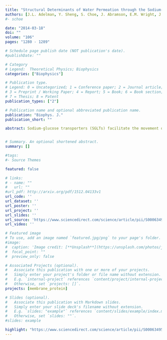 ```yaml
---
title: "Structural Determinants of Water Permeation through the Sodium-Galactose Transporter vSGLT"
authors: [J.L. Adelman, Y. Sheng, S. Choe, J. Abramson, E.M. Wright, J.M. Rosenberg, M. Grabe]
#- schoe 

date: "2014-03-18"
doi: ""
volume: "106"
pages: "1280 - 1289"

# Schedule page publish date (NOT publication's date).
#publishDate: ""

# Category
# Legend:  Theoretical Physics; Biophysics
categories: ["Biophysics"]

# Publication type.
# Legend: 0 = Uncategorized; 1 = Conference paper; 2 = Journal article;
# 3 = Preprint / Working Paper; 4 = Report; 5 = Book; 6 = Book section;
# 7 = Thesis; 8 = Patent
publication_types: ["2"]

# Publication name and optional abbreviated publication name.
publication: "Biophys. J."
publication_short: ""

abstract: Sodium-glucose transporters (SGLTs) facilitate the movement of water across the cell membrane, playing a central role in cellular homeostasis. Here, we present a detailed analysis of the mechanism of water permeation through the inward-facing state of vSGLT based on nearly 10 μs of molecular dynamics simulations. These simulations reveal the transient formation of a continuous water channel through the transporter that permits water to permeate the protein. Trajectories in which spontaneous release of galactose is observed, as well as those in which galactose remains in the binding site, show that the permeation rate, although modulated by substrate occupancy, is not tightly coupled to substrate release. Using a, to our knowledge, novel channel-detection algorithm, we identify the key residues that control water flow through the transporter and show that solvent gating is regulated by side-chain motions in a small number of residues on the extracellular face. A sequence alignment reveals the presence of two insertion sites in mammalian SGLTs that flank these outer-gate residues. We hypothesize that the absence of these sites in vSGLT may account for the high water permeability values for vSGLT determined via simulation compared to the lower experimental estimates for mammalian SGLT1.


# Summary. An optional shortened abstract.
summary: []

#tags:
#- Source Themes

featured: false

# links:
# - name: ""
#   url: ""
#url_pdf: http://arxiv.org/pdf/1512.04133v1
url_code: ''
url_dataset: ''
url_poster: ''
url_project: ''
url_slides: ''
url_source: 'https://www.sciencedirect.com/science/article/pii/S0006349514000678'
url_video: ''

# Featured image
# To use, add an image named `featured.jpg/png` to your page's folder. 
#image:
#  caption: 'Image credit: [**Unsplash**](https://unsplash.com/photos/jdD8gXaTZsc)'
#  focal_point: ""
#  preview_only: false

# Associated Projects (optional).
#   Associate this publication with one or more of your projects.
#   Simply enter your project's folder or file name without extension.
#   E.g. `internal-project` references `content/project/internal-project/index.md`.
#   Otherwise, set `projects: []`.
projects: [membrane_protein]

# Slides (optional).
#   Associate this publication with Markdown slides.
#   Simply enter your slide deck's filename without extension.
#   E.g. `slides: "example"` references `content/slides/example/index.md`.
#   Otherwise, set `slides: ""`.
#slides: example

highlight: "https://www.sciencedirect.com/science/article/pii/S0006349514001787"
---
```



